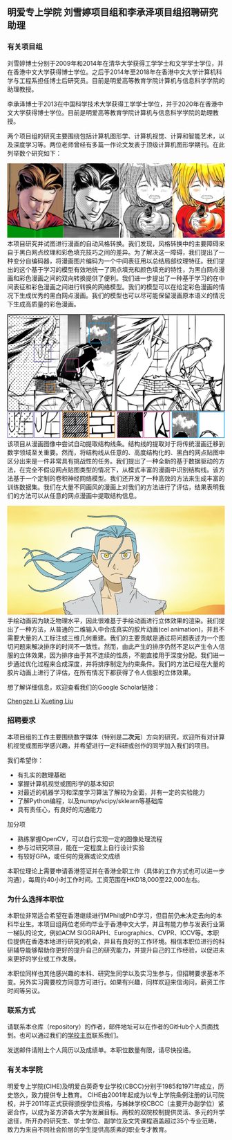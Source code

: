 ## 明爱专上学院 刘雪婷项目组和李承泽项目组招聘研究助理

### 有关项目组

刘雪婷博士分别于2009年和2014年在清华大学获得工学学士和文学学士学位，并在香港中文大学获得博士学位。之后于2014年至2018年在香港中文大学计算机科学与工程系担任博士后研究员。目前是明爱高等教育学院计算机与信息科学学院的助理教授。

李承泽博士于2013在中国科学技术大学获得工学学士学位，并于2020年在香港中文大学获得博士学位。目前是明爱高等教育学院计算机与信息科学学院的助理教授。

两个项目组的研究主要围绕包括计算机图形学、计算机视觉、计算和智能艺术，以及深度学习等。两位老师曾经有多篇一作论文发表于顶级计算机图形学期刊。在此列举数个研究如下：


![screenVAE](screenVAE.png)
本项目研究并试图进行漫画的自动风格转换。我们发现，风格转换中的主要障碍来自于黑白网点纹理和彩色填充技巧之间的差异。为了解决这一障碍，我们提出了一种变分自编码器，将漫画图片编码为一个中间表征用以总结局部纹理特征。我们提出的这个基于学习的模型有效地统一了网点填充和颜色填充的特性，为黑白网点漫画和彩色漫画之间的双向转换提供了便利。我们进一步提出了一种基于学习的在中间表征和彩色漫画之间进行转换的网络模型。我们的模型可以在给定彩色漫画的情况下生成优秀的黑白网点漫画。我们的模型也可以尽可能保留漫画原本语义的情况下生成高质量的彩色漫画。

![mangaline](mangaline.png)
该项目从漫画图像中尝试自动提取结构线条。结构线的提取对于将传统漫画迁移到数字领域至关重要。然而，将结构线从任意的、高度结构化的、黑白的网点贴图中区分出来是一件非常具有挑战性的任务。我们提出了一种全新的基于数据驱动的方法，在完全不假设网点贴图类型的情况下，从模式丰富的漫画中识别结构线。该方法基于一个定制的卷积神经网络模型。我们还开发了一种高效的方法来生成丰富的训练数据集。我们在大量不同画风的漫画上对我们的方法进行了评估，结果表明我们的方法可以从任意的网点漫画中提取结构信息。

![3d](3d.gif)
手绘动画因为缺乏物理水平，因此很难基于手绘动画进行立体效果的渲染。我们提出了一种方法，从普通的二维输入中合成真实的胶片动画(cel animation)，并且不需要大量的人工标注或三维几何重建。我们的主要贡献是通过将问题表述为一个图切问题来解决排序的时间不一致性。然而，由此产生的排序仍然不足以产生令人信服的立体效果，因为排序由于其不连续的性质，不能直接用于深度分配。我们进一步通过优化过程来合成深度，并将排序制定为约束条件。我们的方法已经在大量的胶片动画上进行了评估，在所有情况下都获得了令人信服的立体效果。




想了解详细信息，欢迎查看我们的Google Scholar链接：

[Chengze Li](https://scholar.google.com/citations?user=YGm_OT4AAAAJ)
[Xueting Liu](https://scholar.google.com/citations?user=2WsPjv4AAAAJ)

### 招聘要求

本项目组的工作主要围绕数字媒体（特别是**二次元**）方向的研究，欢迎所有对计算机视觉或图形学感兴趣，并希望进行一定科研或创作的同学加入我们的项目。

我们希望你：

+  有扎实的数理基础
+  掌握计算机视觉或图形学的基本知识
+  对最近的机器学习和深度学习算法了解较为全面，并有一定的实验能力
+  了解Python编程，以及numpy/scipy/sklearn等基础库
+  具有责任心，有良好的沟通能力

加分项

+ 熟练掌握OpenCV，可以自行实现一定的图像处理流程
+ 参与过研究项目，能在一定程度上自行设计实验
+ 有较好GPA，或任何的竞赛或论文成绩

本职位理论上需要申请香港签证并在香港全职工作（具体的工作方式也可以进一步沟通），每周约40小时工作时间。工资范围在HKD18,000至22,000左右。



### 为什么选择本职位

本职位非常适合希望在香港继续进行MPhil或PhD学习，但目前仍未决定去向的本科毕业生。本项目组两位老师均毕业于香港中文大学，并且有能力参与发表行业第一梯队的论文，例如ACM SIGGRAPH、Eurographics、CVPR、ICCV等。本职位提供在香港本地进行研究的机会，并且有良好的工作环境。相信本职位进行的科研辅导能够帮助你更好的提升自己的研究能力，并提升自己的工作经验，以促进未来更好的学业或工作发展。

本职位同样也其他感兴趣的本科、研究生同学以及实习生参与，但招聘要求基本不变。另外实习需要校方同意方可进行。如果有兴趣，同样欢迎来信询问，薪资工作时间等另议。

### 联系方式

请联系本仓库（repository）的作者，邮件地址可以在作者的GitHub个人页面找到。也可以通过我们的[学校主页](https://cihe.edu.hk/en/schools-and-offices/schools-and-departments/school-of-computing-and-information-sciences/staff-directory/index.html)联系我们。

发送邮件请附上个人简历以及成绩单。本职位数量有限，请尽快投递。


### 有关本学院

明爱专上学院(CIHE)及明爱白英奇专业学校(CBCC)分别于1985和1971年成立，历史悠久，致力提供专上教育。 CIHE由2001年起成为以专上学院条例注册的认可院校，并于2011年正式获得颁授学位资格，与姊妹学校CBCC（主要开办副学位）紧密合作，以成为圣方济各大学为发展目标。两校的双院校制提供灵活、多元的升学途径，所开办的研究生、学士学位、副学位及文凭课程涵盖超过35个专业范畴，致力为来自不同社会阶层的学生提供高质素的职业专才教育。


